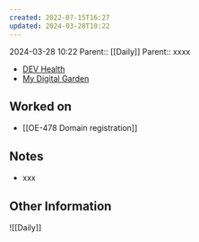 ```yaml
---
created: 2022-07-15T16:27
updated: 2024-03-28T10:22
---
```

2024-03-28 10:22
Parent:: [[Daily]] 
Parent:: xxxx

- [DEV Health](https://health-configdev.mixtelematics.com/public/mapshow.htm?id=2001&mapid=1A35514B-E08F-4B7C-90B8-CD1774AE8CA3)
- [My Digital Garden](https://my-digital-garden-ten-inky.vercel.app/)

## Worked on

- [[OE-478 Domain registration]]

## Notes

- xxx

## Other Information

![[Daily]]
